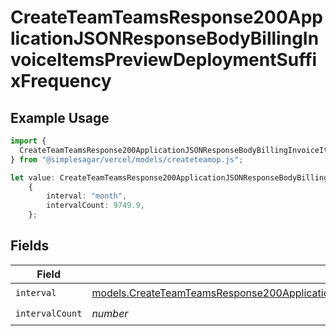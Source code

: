 # CreateTeamTeamsResponse200ApplicationJSONResponseBodyBillingInvoiceItemsPreviewDeploymentSuffixFrequency

## Example Usage

```typescript
import {
  CreateTeamTeamsResponse200ApplicationJSONResponseBodyBillingInvoiceItemsPreviewDeploymentSuffixFrequency,
} from "@simplesagar/vercel/models/createteamop.js";

let value: CreateTeamTeamsResponse200ApplicationJSONResponseBodyBillingInvoiceItemsPreviewDeploymentSuffixFrequency =
    {
        interval: "month",
        intervalCount: 9749.9,
    };
```

## Fields

| Field                                                                                                                                                                                                                                  | Type                                                                                                                                                                                                                                   | Required                                                                                                                                                                                                                               | Description                                                                                                                                                                                                                            |
| -------------------------------------------------------------------------------------------------------------------------------------------------------------------------------------------------------------------------------------- | -------------------------------------------------------------------------------------------------------------------------------------------------------------------------------------------------------------------------------------- | -------------------------------------------------------------------------------------------------------------------------------------------------------------------------------------------------------------------------------------- | -------------------------------------------------------------------------------------------------------------------------------------------------------------------------------------------------------------------------------------- |
| `interval`                                                                                                                                                                                                                             | [models.CreateTeamTeamsResponse200ApplicationJSONResponseBodyBillingInvoiceItemsPreviewDeploymentSuffixInterval](../models/createteamteamsresponse200applicationjsonresponsebodybillinginvoiceitemspreviewdeploymentsuffixinterval.md) | :heavy_check_mark:                                                                                                                                                                                                                     | N/A                                                                                                                                                                                                                                    |
| `intervalCount`                                                                                                                                                                                                                        | *number*                                                                                                                                                                                                                               | :heavy_check_mark:                                                                                                                                                                                                                     | N/A                                                                                                                                                                                                                                    |